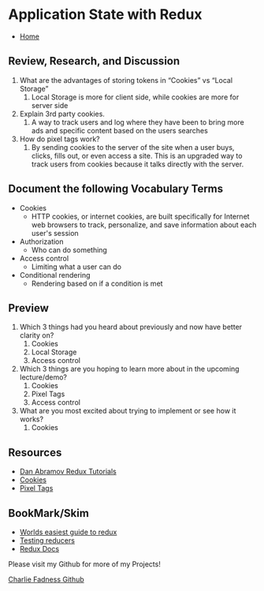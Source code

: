 # Application State with Redux

- [Home](https://fadnesscharlie.github.io/reading-notes/401/)

## Review, Research, and Discussion

1. What are the advantages of storing tokens in “Cookies” vs “Local Storage”
   1. Local Storage is more for client side, while cookies are more for server side
2. Explain 3rd party cookies.
   1. A way to track users and log where they have been to bring more ads and specific content based on the users searches
3. How do pixel tags work?
   1. By sending cookies to the server of the site when a user buys, clicks, fills out, or even access a site. This is an upgraded way to track users from cookies because it talks directly with the server.

## Document the following Vocabulary Terms

- Cookies
  - HTTP cookies, or internet cookies, are built specifically for Internet web browsers to track, personalize, and save information about each user's session
- Authorization
  - Who can do something
- Access control
  - Limiting what a user can do
- Conditional rendering
  - Rendering based on if a condition is met

## Preview

1. Which 3 things had you heard about previously and now have better clarity on?
   1. Cookies
   2. Local Storage
   3. Access control
2. Which 3 things are you hoping to learn more about in the upcoming lecture/demo?
   1. Cookies
   2. Pixel Tags
   3. Access control
3. What are you most excited about trying to implement or see how it works?
   1. Cookies

## Resources

- [Dan Abramov Redux Tutorials](https://egghead.io/courses/getting-started-with-redux)
- [Cookies](https://www.kaspersky.com/resource-center/definitions/cookies)
- [Pixel Tags](https://learnwebanalytics.com/whats-the-difference-between-a-cookie-a-pixel-and-a-tag/)

## BookMark/Skim

- [Worlds easiest guide to redux](https://medium.freecodecamp.org/understanding-redux-the-worlds-easiest-guide-to-beginning-redux-c695f45546f6)
- [Testing reducers](https://medium.com/@netxm/testing-redux-reducers-with-jest-6653abbfe3e1)
- [Redux Docs](https://redux.js.org/)

Please visit my Github for more of my Projects!

[Charlie Fadness Github](https://github.com/fadnesscharlie)

